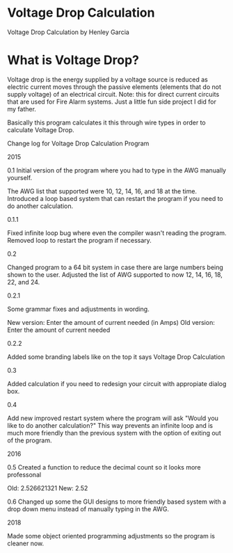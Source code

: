 # Voltage Drop Calculation

Voltage Drop Calculation by Henley Garcia

# What is Voltage Drop?

Voltage drop is the energy supplied by a voltage source is reduced as electric current moves through the passive elements (elements that do not supply voltage) of an electrical circuit. Note: this for direct current circuits that are used for Fire Alarm systems. Just a little fun side project I did for my father.

Basically this program calculates it this through wire types in order to calculate Voltage Drop.


Change log for Voltage Drop Calculation Program


2015

0.1 Initial version of the program where you had to type in the AWG manually yourself.

The AWG list that supported were 10, 12, 14, 16, and 18 at the time.
Introduced a loop based system that can restart the program if you need to do another calculation.

0.1.1

Fixed infinite loop bug where even the compiler wasn't reading the program.
Removed loop to restart the program if necessary.

0.2

Changed program to a 64 bit system in case there are large numbers being shown to the user.
Adjusted the list of AWG supported to now 12, 14, 16, 18, 22, and 24.

0.2.1

Some grammar fixes and adjustments in wording.

New version: Enter the amount of current needed (in Amps)
Old version: Enter the amount of current needed

0.2.2

Added some branding labels like on the top it says Voltage Drop Calculation

0.3

Added calculation if you need to redesign your circuit with appropiate dialog box.

0.4

Add new improved restart system where the program will ask "Would you like to do another calculation?"
This way prevents an infinite loop and is much more friendly than the previous system with the option of exiting out of the program.

2016

0.5
Created a function to reduce the decimal count so it looks more professonal

Old: 2.526621321
New: 2.52

0.6
Changed up some the GUI designs to more friendly based system with a drop down menu instead of manually typing in the AWG.

2018

Made some object oriented programming adjustments so the program is cleaner now.
